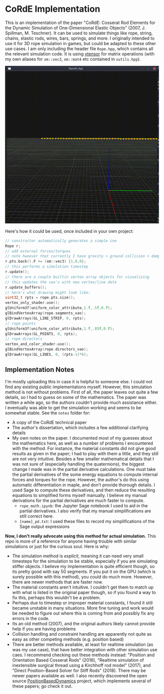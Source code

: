 # CoRdE Implementation
This is an implementation of the paper "CoRdE: Cosserat Rod Elements for the Dynamic Simulation of One-Dimensional Elastic Objects" (2007, J. Spillman, M. Teschner). It can be used to simulate things like rope, string, chains, elastic rods, wires, bars, springs, and more. I originally intended to use it for 3D rope simulation in games, but could be adapted to these other use cases. I am only including the header file `Rope.hpp`, which contains all the relevant simulation code. It is using [xtensor](https://github.com/xtensor-stack/xtensor) for matrix operations (with my own aliases for `xm::vec3`, `xm::mat4` etc contained in `xutils.hpp`).

![Screencast](https://raw.githubusercontent.com/Azmisov/corde_simulation/master/screencast.gif)

Here's how it could be used, once included in your own project:
```c++
// constructor automatically generates a simple ine
Rope r;
// add external forces/torques
// note hwoever that currently I have gravity + ground collision + damping + air drag hard coded in the code
r.pts.back().F += (xm::vec3) {1,0,0};
// this performs a simulation timestep
r.update();
// there are a couple builtin vertex array objects for vizualizing
// this updates the vao's with new vertex/line data
r.update_buffers();
// here's what drawing might look like:
uint32_t rpts = rope.pts.size();
vertex_only_shader.use();
glUniform3f(uniform_color_attribute,1.f,.5f,0.f);
glBindVertexArray(rope.segments_vao);
glDrawArrays(GL_LINE_STRIP, 0, rpts);
// rope points
glUniform3f(uniform_color_attribute,1.f,.85f,0.f);
glDrawArrays(GL_POINTS, 0, rpts);
// rope directors
vertex_and_color_shader.use();
glBindVertexArray(rope.directors_vao);
glDrawArrays(GL_LINES, 0, (rpts-1)*6);
```

## Implementation Notes
I'm mostly uploading this in case it is helpful to someone else. I could not find any existing public implementations myself. However, this simulation method is not without problems. First of all, the paper leaves out quite a few details, so I had to guess on some of the mathematics. The paper was written a while ago, so the authors couldn't provide much assistance either. I eventually was able to get the simulation working and seems to be somewhat stable. See the `notes` folder for:

- A copy of the CoRdE technical paper
- The author's dissertation, which includes a few additional clarifying details
- My own notes on the paper. I documented most of my guesses about the mathematics here, as well as a number of problems I encountered with the method. For instance, the material constants did not give good results as given in the paper; I had to play with them a little, and they still are not very intuitive. Besides a few smaller mathematical details that I was not sure of (especially handling the quaternions), the biggest change I made was in the partial derivative calculations. One must take the partial derivatives of the some energy equations to compute internal forces and torques for the rope. However, the author's do this using automatic differentiation in maple, and don't provide thorough details. I used Sage to compute these derivatives, and then reduce the resulting equations to simplified forms myself manually. I believe my manual derivations for the partial derivatives are much faster to compute.
	- `rope_math.ipynb`: the Jupyter Sage notebook I used to aid in the partial derivatives. I also verify that my manual simplifications are still correct here.
	- `[name]_pd.txt`: I used these files to record my simplifications of the Sage output expressions

**Now, I don't really advocate using this method for actual simulation.** This repo is more of a reference for anyone having trouble with similar simulations or just for the curious soul. Here is why:
- The simulation method is _explicit_, meaning it can need very small timesteps for the simulation to be stable, especially if you are simulating stiffer objects. I believe my implementation is quite efficient though, so its pretty good with say 50 segments. If you put it on the GPU (which is surely possible with this method), you could do much more. However, there are newer methods that are faster now.
- The material constants aren't intuitive. I couldn't get them to match up with what is listed in the original paper though, so if you found a way to fix this, perhaps this wouldn't be a problem.
- Perhaps due to timestep or improper material constants, I found it still became unstable in many situations. More fine tuning and work would be needed to figure out where this is coming from and possibly fix any errors in the code.
- Its an old method (2007), and the original authors likely cannot provide help if you are having problems
- Collision handling and constraint handling are apparently not quite as easy as other competing methods (e.g. position based)
- There are better methods available, at least for realtime simulation (as was my use case), that have better integration with other simulation use caes. I recommend checking out these methods instead: "Position and Orientation Based Cosserat Rods" (2016), "Realtime simulation of inextensible surgical thread using a Kirchhoff rod model" (2017), and "Direct Position-Based Solver for Stiff Rods" (2018). There may be newer papers available as well. I also recently discovered the open source [PositionBasedDynamics](https://github.com/InteractiveComputerGraphics/PositionBasedDynamics) project, which implements several of these papers; go check it out.
